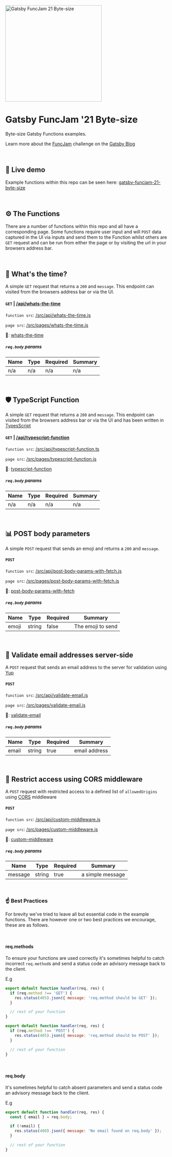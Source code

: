 <a  href="https://gatsbyfuncjam21bytesize.gatsbyjs.io/" target="_blank">
<img src="https://gatsbyfuncjam21bytesize.gatsbyjs.io/images/gatsby-funcjam-21-byte-size-repo-image.png" alt="Gatsby FuncJam 21 Byte-size" width="300" height="auto"/>
</a>

# Gatsby FuncJam '21 Byte-size

Byte-size Gatsby Functions examples.

Learn more about the [FuncJam](https://www.gatsbyjs.com/func-jam-21/) challenge on the [Gatsby Blog](https://www.gatsbyjs.com/blog/the-gatsby-funcjam-challenge)

<br />

## 👀 Live demo

Example functions within this repo can be seen here: [
gatsby-funcjam-21-byte-size](https://gatsbyfuncjam21bytesize.gatsbyjs.io/)

<br />

## ⚙️ The Functions

There are a number of functions within this repo and all have a corresponding page.
Some functions require user input and will `POST` data captured in the UI via inputs and send them to the Function whilst others are `GET` request and can be run from either the page or by visiting the url in your browsers address bar.

<br />

## 🕺 What's the time?

A simple `GET` request that returns a `200` and `message`. This endpoint can visited from the browsers address bar or via the UI.

#### **`GET`** | [/api/whats-the-time](https://gatsbyfuncjam21bytesize.gatsbyjs.io/api/whats-the-time)

`function src`: [/src/api/whats-the-time.js](/src/api/whats-the-time.js)

`page src`: [/src/pages/whats-the-time.js](/src/pages/whats-the-time.js)

🔗: [whats-the-time](https://gatsbyfuncjam21bytesize.gatsbyjs.io/whats-the-time)

##### `req.body` params

| Name | Type | Required | Summary |
| ---- | ---- | -------- | ------- |
| n/a  | n/a  | n/a      | n/a     |

<br />

## 🛡️ TypeScript Function

A simple `GET` request that returns a `200` and `message`. This endpoint can visited from the browsers address bar or via the UI and has been written in [TypesScript](https://www.typescriptlang.org/)

#### **`GET`** | [/api/typescript-function](https://gatsbyfuncjam21bytesize.gatsbyjs.io/api/typescript-function)

`function src`: [/src/api/typescript-function.ts](/src/api/typescript-function.ts)

`page src`: [/src/pages/typescript-function.js](/src/pages/typescript-function.js)

🔗: [typescript-function](https://gatsbyfuncjam21bytesize.gatsbyjs.io/typescript-function)

##### `req.body` params

| Name | Type | Required | Summary |
| ---- | ---- | -------- | ------- |
| n/a  | n/a  | n/a      | n/a     |

<br />

## 📊 POST body parameters

A simple `POST` request that sends an emoji and returns a `200` and `message`.

#### **`POST`**

`function src`: [/src/api/post-body-params-with-fetch.js](/src/api/post-body-params-with-fetch.js)

`page src`: [/src/pages/post-body-params-with-fetch.js](/src/pages/post-body-params-with-fetch.js)

🔗: [post-body-params-with-fetch](https://gatsbyfuncjam21bytesize.gatsbyjs.io/post-body-params-with-fetch)

##### `req.body` params

| Name  | Type   | Required | Summary           |
| ----- | ------ | -------- | ----------------- |
| emoji | string | false    | The emoji to send |

<br />

## 💌 Validate email addresses server-side

A `POST` request that sends an email address to the server for validation using [Yup](https://github.com/jquense/yup)

#### **`POST`**

`function src`: [/src/api/validate-email.js](/src/api/validate-email.js)

`page src`: [/src/pages/validate-email.js](/src/pages/validate-email.js)

🔗: [validate-email](https://gatsbyfuncjam21bytesize.gatsbyjs.io/validate-email)

##### `req.body` params

| Name  | Type   | Required | Summary       |
| ----- | ------ | -------- | ------------- |
| email | string | true     | email address |

<br />

## 🚫 Restrict access using CORS middleware

A `POST` request with restricted access to a defined list of `allowedOrigins` using [CORS](https://www.npmjs.com/package/cors) middleware

#### **`POST`**

`function src`: [/src/api/custom-middleware.js](/src/api/custom-middleware.js)

`page src`: [/src/pages/custom-middleware.js](/src/pages/custom-middleware.js)

🔗: [custom-middleware](https://gatsbyfuncjam21bytesize.gatsbyjs.io/custom-middleware)

##### `req.body` params

| Name    | Type   | Required | Summary          |
| ------- | ------ | -------- | ---------------- |
| message | string | true     | a simple message |

<br />

### ☝️ Best Practices

For brevity we've tried to leave all but essential code in the example functions. There are however one or two best practices we encourage, these are as follows.

<br />

#### req.methods

To ensure your functions are used correctly it's sometimes helpful to catch incorrect `req.method`s and send a status code an advisory message back to the client.

E.g

```javascript
export default function handler(req, res) {
  if (req.method !== 'GET') {
    res.status(405).json({ message: 'req.method should be GET' });
  }

  // rest of your function
}
```

```javascript
export default function handler(req, res) {
  if (req.method !== 'POST') {
    res.status(405).json({ message: 'req.method should be POST' });
  }

  // rest of your function
}
```

<br />

#### req.body

It's sometimes helpful to catch absent parameters and send a status code an advisory message back to the client.

E.g

```javascript
export default function handler(req, res) {
  const { email } = req.body;

  if (!email) {
    res.status(400).json({ message: 'No email found on req.body' });
  }

  // rest of your function
}
```
